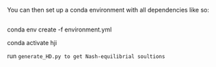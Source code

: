 You can then set up a conda environment with all dependencies like so:
##
conda env create -f environment.yml

conda activate hji

run `generate_HD.py to get Nash-equilibrial soultions`
